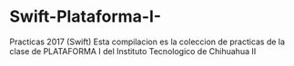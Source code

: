 # Swift-Plataforma-I-
Practicas 2017 (Swift)
Esta compilacion es la coleccion de practicas de la clase de PLATAFORMA I del Instituto Tecnologico de Chihuahua II
